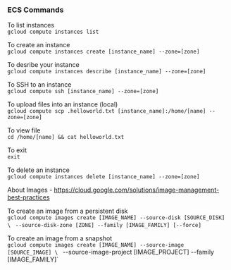 ### ECS Commands

To list instances  
`gcloud compute instances list`

To create an instance  
`gcloud compute instances create [instance_name] --zone=[zone]`  

To desribe your instance  
`gcloud compute instances describe [instance_name] --zone=[zone]`

To SSH to an instance  
`gcloud compute ssh [instance_name] --zone=[zone]`

To upload files into an instance (local)  
`gcloud compute scp .helloworld.txt [instance_name]:/home/[name] --zone=[zone]`  

To view file  
`cd /home/[name] && cat helloworld.txt`  

To exit  
`exit`  

To delete an instance  
`gcloud compute instances delete [instance_name] --zone=[zone]`

About Images - https://cloud.google.com/solutions/image-management-best-practices

To create an image from a persistent disk  
`gcloud compute images create [IMAGE_NAME] --source-disk [SOURCE_DISK] \`
` --source-disk-zone [ZONE] --family [IMAGE_FAMILY] [--force]`

To create an image from a snapshot  
`gcloud compute images create [IMAGE_NAME] --source-image [SOURCE_IMAGE] \
` --source-image-project [IMAGE_PROJECT] --family [IMAGE_FAMILY]`

